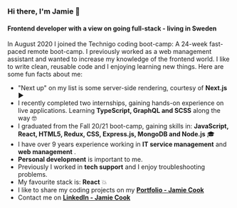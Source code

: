 ### Hi there, I'm Jamie 👋

#### Frontend developer with a view on going full-stack - living in Sweden

In August 2020 I joined the Technigo coding boot-camp: A 24-week fast-paced remote boot-camp. I previously worked as a web management assistant and wanted to increase my knowledge of the frontend world. I like to write clean, reusable code and I enjoying learning new things. Here are some fun facts about me:

* "Next up" on my list is some server-side rendering, courtesy of **Next.js** ▶
* I recently completed two internships, gaining hands-on experience on live applications. Learning **TypeScript, GraphQL and SCSS** along the way 🤓
* I graduated from the Fall 20/21 boot-camp, gaining skills in: **JavaScript, React, HTML5, Redux, CSS, Express.js, MongoDB and Node.js** 🎓
* I have over 9 years experience working in **IT service management** and **web management** .
* **Personal development** is important to me.
* Previously I worked in **tech support** and I enjoy troubleshooting problems.
* My favourite stack is: **React** 💥
* I like to share my coding projects on my **[Portfolio - Jamie Cook](https://jamiecook.netlify.app/)**
* Contact me on **[LinkedIn - Jamie Cook](https://www.linkedin.com/in/jamiepcook)**
<!--
**the-j-curl/the-j-curl** is a ✨ _special_ ✨ repository because its `README.md` (this file) appears on your GitHub profile.
-->
